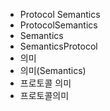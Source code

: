 ﻿- Protocol Semantics
- ProtocolSemantics
- Semantics
- SemanticsProtocol
- 의미
- 의미(Semantics)
- 프로토콜 의미
- 프로토콜의미
